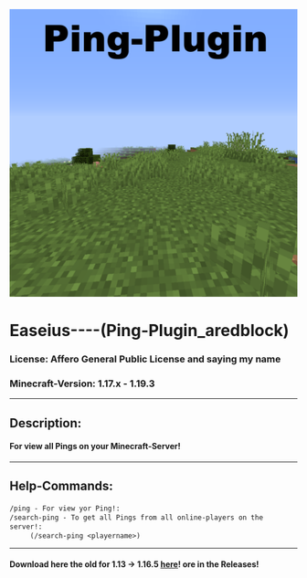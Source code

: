 ![Error at loading](Logo.png)
# Easeius----(Ping-Plugin_aredblock)

### License: Affero General Public License and saying my name
### Minecraft-Version: 1.17.x - 1.19.3

<hr>

## Description:
#### For view all Pings on your Minecraft-Server!

<hr>

## Help-Commands:

````
/ping - For view yor Ping!: 
/search-ping - To get all Pings from all online-players on the server!: 
     (/search-ping <playername>)
````

<hr>

#### Download here the old for 1.13 -> 1.16.5 [here](https://www.mediafire.com/file/ki04in02dhv0ahy/Ping-0.1.jar/file)! ore in the Releases!


